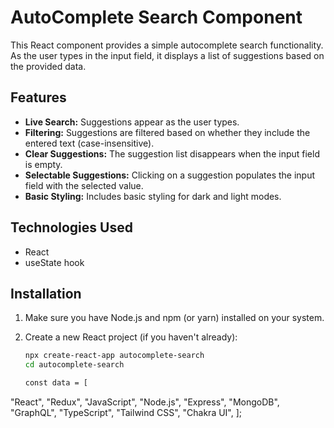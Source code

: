 # AutoComplete Search Component

This React component provides a simple autocomplete search functionality. As the user types in the input field, it displays a list of suggestions based on the provided data.

## Features

- **Live Search:** Suggestions appear as the user types.
- **Filtering:** Suggestions are filtered based on whether they include the entered text (case-insensitive).
- **Clear Suggestions:** The suggestion list disappears when the input field is empty.
- **Selectable Suggestions:** Clicking on a suggestion populates the input field with the selected value.
- **Basic Styling:** Includes basic styling for dark and light modes.

## Technologies Used

- React
- useState hook

## Installation

1. Make sure you have Node.js and npm (or yarn) installed on your system.
2. Create a new React project (if you haven't already):

   ```bash
   npx create-react-app autocomplete-search
   cd autocomplete-search

   const data = [
  "React",
  "Redux",
  "JavaScript",
  "Node.js",
  "Express",
  "MongoDB",
  "GraphQL",
  "TypeScript",
  "Tailwind CSS",
  "Chakra UI",
];
